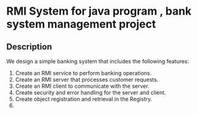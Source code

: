 # RMI System for java program , bank system management project

## Description
We design a simple banking system that includes the following features:
1. Create an RMI service to perform banking operations.
2. Create an RMI server that processes customer requests.
3. Create an RMI client to communicate with the server.
4. Create security and error handling for the server and client.
5. Create object registration and retrieval in the Registry.
6. 

